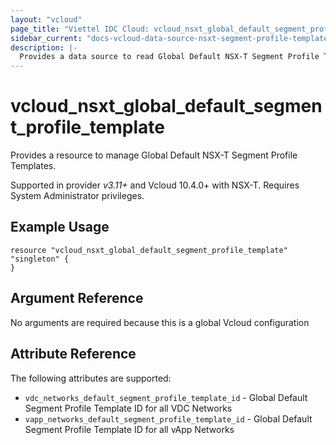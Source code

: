 ```yaml
---
layout: "vcloud"
page_title: "Viettel IDC Cloud: vcloud_nsxt_global_default_segment_profile_template"
sidebar_current: "docs-vcloud-data-source-nsxt-segment-profile-template"
description: |-
  Provides a data source to read Global Default NSX-T Segment Profile Templates.
---
```


# vcloud\_nsxt\_global\_default\_segment\_profile\_template

Provides a resource to manage Global Default NSX-T Segment Profile Templates.

Supported in provider *v3.11+* and Vcloud 10.4.0+ with NSX-T. Requires System Administrator privileges.

## Example Usage

```hcl
resource "vcloud_nsxt_global_default_segment_profile_template" "singleton" {
}
```
## Argument Reference

No arguments are required because this is a global Vcloud configuration

## Attribute Reference

The following attributes are supported:

* `vdc_networks_default_segment_profile_template_id` - Global Default Segment Profile
  Template ID for all VDC Networks
* `vapp_networks_default_segment_profile_template_id` - Global Default Segment Profile
  Template ID for all vApp Networks


